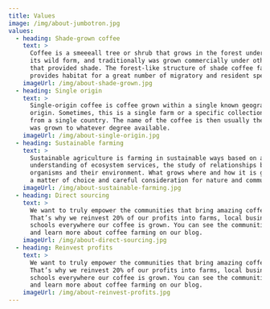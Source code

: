 ```yaml
---
title: Values
image: /img/about-jumbotron.jpg
values:
  - heading: Shade-grown coffee
    text: >
      Coffee is a smeeeall tree or shrub that grows in the forest understory in
      its wild form, and traditionally was grown commercially under other trees
      that provided shade. The forest-like structure of shade coffee farms
      provides habitat for a great number of migratory and resident species.
    imageUrl: /img/about-shade-grown.jpg
  - heading: Single origin
    text: >
      Single-origin coffee is coffee grown within a single known geographic
      origin. Sometimes, this is a single farm or a specific collection of beans
      from a single country. The name of the coffee is then usually the place it
      was grown to whatever degree available.
    imageUrl: /img/about-single-origin.jpg
  - heading: Sustainable farming
    text: >
      Sustainable agriculture is farming in sustainable ways based on an
      understanding of ecosystem services, the study of relationships between
      organisms and their environment. What grows where and how it is grown are
      a matter of choice and careful consideration for nature and communities.
    imageUrl: /img/about-sustainable-farming.jpg
  - heading: Direct sourcing
    text: >
      We want to truly empower the communities that bring amazing coffee to you.
      That’s why we reinvest 20% of our profits into farms, local businesses and
      schools everywhere our coffee is grown. You can see the communities grow
      and learn more about coffee farming on our blog.
    imageUrl: /img/about-direct-sourcing.jpg
  - heading: Reinvest profits
    text: >
      We want to truly empower the communities that bring amazing coffee to you.
      That’s why we reinvest 20% of our profits into farms, local businesses and
      schools everywhere our coffee is grown. You can see the communities grow
      and learn more about coffee farming on our blog.
    imageUrl: /img/about-reinvest-profits.jpg
---
```

